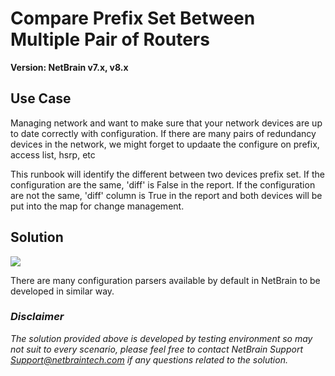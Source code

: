 # Compare Prefix Set Between Multiple Pair of Routers  

**Version: NetBrain v7.x, v8.x**

## Use Case
Managing network and want to make sure that your network devices are up to date correctly with configuration. If there are many pairs of redundancy devices in the network, we might forget to updaate the configure on prefix, access list, hsrp, etc 

This runbook will identify the different between two devices prefix set. If the configuration are the same, 'diff' is False in the report. If the configuration are not the same, 'diff' column is True in the report and both devices will be put into the map for change management.  


## Solution
![](images/compare_prefix_set_two_devices.gif)

There are many configuration parsers available by default in NetBrain to be developed in similar way. 


### *Disclaimer*
*The solution provided above is developed by testing environment so may not suit to every scenario, please feel free to contact NetBrain Support <Support@netbraintech.com> if any questions related to the solution.*